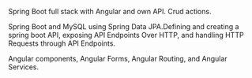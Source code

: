 Spring Boot full stack with Angular and own API. Crud actions.

Spring Boot and MySQL using Spring Data JPA.Defining and creating a spring boot API, exposing API Endpoints Over HTTP, and  handling HTTP Requests through API Endpoints. 

Angular components, Angular Forms, Angular Routing, and Angular Services.
